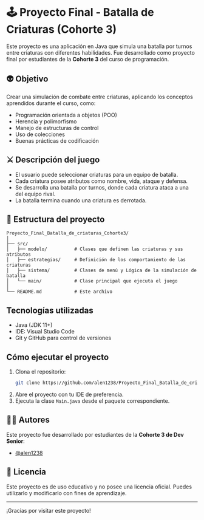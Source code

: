 # 🕹️ Proyecto Final - Batalla de Criaturas (Cohorte 3)

Este proyecto es una aplicación en Java que simula una batalla por turnos entre criaturas con diferentes habilidades. Fue desarrollado como proyecto final por estudiantes de la **Cohorte 3** del curso de programación.

## 👽 Objetivo

Crear una simulación de combate entre criaturas, aplicando los conceptos aprendidos durante el curso, como:

- Programación orientada a objetos (POO)
- Herencia y polimorfismo
- Manejo de estructuras de control
- Uso de colecciones
- Buenas prácticas de codificación

## ⚔️ Descripción del juego

- El usuario puede seleccionar criaturas para un equipo de batalla.
- Cada criatura posee atributos como nombre, vida, ataque y defensa.
- Se desarrolla una batalla por turnos, donde cada criatura ataca a una del equipo rival.
- La batalla termina cuando una criatura es derrotada.

## 📁 Estructura del proyecto

```
Proyecto_Final_Batalla_de_criaturas_Cohorte3/
│
├── src/
│   ├── modelo/          # Clases que definen las criaturas y sus atributos
│   ├── estrategias/     # Definición de los comportamiento de las criaturas
│   ├── sistema/         # Clases de menú y Lógica de la simulación de batalla
│   └── main/            # Clase principal que ejecuta el juego
│
└── README.md            # Este archivo
```

##  Tecnologías utilizadas

- Java (JDK 11+)
- IDE: Visual Studio Code
- Git y GitHub para control de versiones

##  Cómo ejecutar el proyecto

1. Clona el repositorio:
   ```bash
   git clone https://github.com/alen1238/Proyecto_Final_Batalla_de_criaturas_Cohorte3.git
   ```
2. Abre el proyecto con tu IDE de preferencia.
3. Ejecuta la clase `Main.java` desde el paquete correspondiente.

## 🤖🤖 Autores

Este proyecto fue desarrollado por estudiantes de la **Cohorte 3 de Dev Senior**:

- [@alen1238](https://github.com/alen1238)

## 📄 Licencia

Este proyecto es de uso educativo y no posee una licencia oficial. Puedes utilizarlo y modificarlo con fines de aprendizaje.

---

¡Gracias por visitar este proyecto! 
